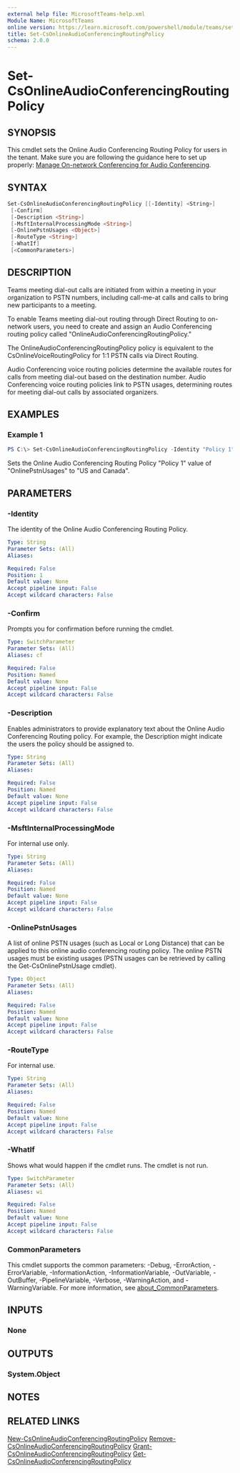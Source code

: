 ```yaml
---
external help file: MicrosoftTeams-help.xml
Module Name: MicrosoftTeams
online version: https://learn.microsoft.com/powershell/module/teams/set-csonlineaudioconferencingroutingpolicy
title: Set-CsOnlineAudioConferencingRoutingPolicy
schema: 2.0.0
---
```


# Set-CsOnlineAudioConferencingRoutingPolicy

## SYNOPSIS

This cmdlet sets the Online Audio Conferencing Routing Policy for users in the tenant. Make sure you are following the guidance here to set up properly: [Manage On-network Conferencing for Audio Conferencing](https://learn.microsoft.com/microsoftteams/audio-conferencing-on-network).

## SYNTAX

```powershell
Set-CsOnlineAudioConferencingRoutingPolicy [[-Identity] <String>]
 [-Confirm]
 [-Description <String>]
 [-MsftInternalProcessingMode <String>]
 [-OnlinePstnUsages <Object>]
 [-RouteType <String>]
 [-WhatIf]
 [<CommonParameters>]
```

## DESCRIPTION

Teams meeting dial-out calls are initiated from within a meeting in your organization to PSTN numbers, including call-me-at calls and calls to bring new participants to a meeting.

To enable Teams meeting dial-out routing through Direct Routing to on-network users, you need to create and assign an Audio Conferencing routing policy called "OnlineAudioConferencingRoutingPolicy."

The OnlineAudioConferencingRoutingPolicy policy is equivalent to the CsOnlineVoiceRoutingPolicy for 1:1 PSTN calls via Direct Routing.

Audio Conferencing voice routing policies determine the available routes for calls from meeting dial-out based on the destination number. Audio Conferencing voice routing policies link to PSTN usages, determining routes for meeting dial-out calls by associated organizers.

## EXAMPLES

### Example 1

```powershell
PS C:\> Set-CsOnlineAudioConferencingRoutingPolicy -Identity "Policy 1" -OnlinePstnUsages "US and Canada"
```

Sets the Online Audio Conferencing Routing Policy "Policy 1" value of "OnlinePstnUsages" to "US and Canada".

## PARAMETERS

### -Identity

The identity of the Online Audio Conferencing Routing Policy.

```yaml
Type: String
Parameter Sets: (All)
Aliases:

Required: False
Position: 1
Default value: None
Accept pipeline input: False
Accept wildcard characters: False
```

### -Confirm

Prompts you for confirmation before running the cmdlet.

```yaml
Type: SwitchParameter
Parameter Sets: (All)
Aliases: cf

Required: False
Position: Named
Default value: None
Accept pipeline input: False
Accept wildcard characters: False
```

### -Description

Enables administrators to provide explanatory text about the Online Audio Conferencing Routing policy. For example, the Description might indicate the users the policy should be assigned to.

```yaml
Type: String
Parameter Sets: (All)
Aliases:

Required: False
Position: Named
Default value: None
Accept pipeline input: False
Accept wildcard characters: False
```

### -MsftInternalProcessingMode

For internal use only.

```yaml
Type: String
Parameter Sets: (All)
Aliases:

Required: False
Position: Named
Default value: None
Accept pipeline input: False
Accept wildcard characters: False
```

### -OnlinePstnUsages

A list of online PSTN usages (such as Local or Long Distance) that can be applied to this online audio conferencing routing policy. The online PSTN usages must be existing usages (PSTN usages can be retrieved by calling the Get-CsOnlinePstnUsage cmdlet).  

```yaml
Type: Object
Parameter Sets: (All)
Aliases:

Required: False
Position: Named
Default value: None
Accept pipeline input: False
Accept wildcard characters: False
```

### -RouteType

For internal use.

```yaml
Type: String
Parameter Sets: (All)
Aliases:

Required: False
Position: Named
Default value: None
Accept pipeline input: False
Accept wildcard characters: False
```

### -WhatIf

Shows what would happen if the cmdlet runs.
The cmdlet is not run.

```yaml
Type: SwitchParameter
Parameter Sets: (All)
Aliases: wi

Required: False
Position: Named
Default value: None
Accept pipeline input: False
Accept wildcard characters: False
```

### CommonParameters

This cmdlet supports the common parameters: -Debug, -ErrorAction, -ErrorVariable, -InformationAction, -InformationVariable, -OutVariable, -OutBuffer, -PipelineVariable, -Verbose, -WarningAction, and -WarningVariable. For more information, see [about_CommonParameters](http://go.microsoft.com/fwlink/?LinkID=113216).

## INPUTS

### None

## OUTPUTS

### System.Object

## NOTES

## RELATED LINKS

[New-CsOnlineAudioConferencingRoutingPolicy](New-CsOnlineAudioConferencingRoutingPolicy.md)
[Remove-CsOnlineAudioConferencingRoutingPolicy](Remove-CsOnlineAudioConferencingRoutingPolicy.md)
[Grant-CsOnlineAudioConferencingRoutingPolicy](Grant-CsOnlineAudioConferencingRoutingPolicy.md)
[Get-CsOnlineAudioConferencingRoutingPolicy](Get-CsOnlineAudioConferencingRoutingPolicy.md)
